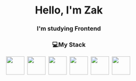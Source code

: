 <div align="center">

# Hello, I'm Zak
### I'm studying Frontend
  ### 💻My Stack
<img src="https://cdn.jsdelivr.net/gh/devicons/devicon@latest/icons/html5/html5-original-wordmark.svg" height="50"/>&nbsp;
<img src="https://cdn.jsdelivr.net/gh/devicons/devicon@latest/icons/css3/css3-original-wordmark.svg" height="50"/>&nbsp;
<img src="https://cdn.jsdelivr.net/gh/devicons/devicon@latest/icons/javascript/javascript-original.svg" height="50"/>&nbsp;
<img src="https://raw.githubusercontent.com/jsx-ir/logo/master/jsx.png" height="50">&nbsp;
<img src="https://i0.wp.com/techprimelab.com/wp-content/uploads/2020/06/SCSS-or-CSS.jpg?fit=1024%2C576&ssl=1" height="50">&nbsp;
<img src="https://images.ctfassets.net/23aumh6u8s0i/6pjUKboBuFLvCKkE3esaFA/5f2101d6d2add5c615db5e98a553fc44/nextjs.jpeg" height="50">&nbsp;
</div>
